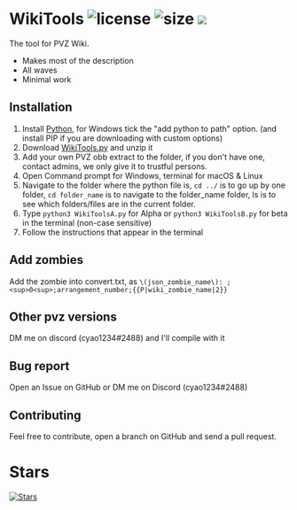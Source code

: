 # WikiTools ![license](https://img.shields.io/github/license/cheyao/WikiTools?style=flat&logo=apache) ![size](https://img.shields.io/github/languages/code-size/cheyao/WikiTools) ![](https://img.shields.io/tokei/lines/github/cheyao/wikitools)

The tool for PVZ Wiki.

- Makes most of the description
- All waves
- Minimal work


## Installation
1. Install [Python](https://www.python.org/downloads/), for Windows tick the "add python to path" option. (and install PIP if you are downloading with custom options)
2. Download [WikiTools.py](https://github.com/cheyao/WikiTools/archive/refs/heads/master.zip) and unzip it
3. Add your own PVZ obb extract to the folder, if you don't have one, contact admins, we only give it to trustful persons.
4. Open Command prompt for Windows, terminal for macOS & Linux
5. Navigate to the folder where the python file is, `cd ../` is to go up by one folder, `cd folder_name` is to navigate to the folder_name folder, ls is to see which folders/files are in the current folder.
6. Type `python3 WikiToolsA.py` for Alpha or `python3 WikiToolsB.py` for beta in the terminal (non-case sensitive)
7. Follow the instructions that appear in the terminal

## Add zombies
Add the zombie into convert.txt, as `\(json_zombie_name\): ;<sup>0<sup>;arrangement_number;{{P|wiki_zombie_name|2}}`

## Other pvz versions
DM me on discord (cyao1234#2488) and I'll compile with it

## Bug report
Open an Issue on GitHub or DM me on Discord (cyao1234#2488)

## Contributing
Feel free to contribute, open a branch on GitHub and send a pull request.

# Stars
[![Stars](https://starchart.cc/cheyao/WikiTools.svg)](https://starchart.cc/cheyao/WikiTools)
